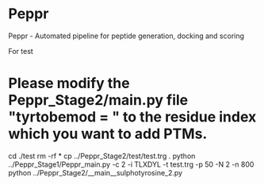 # Peppr
Peppr - Automated pipeline for peptide generation, docking and scoring

For test
# Please modify the Peppr_Stage2/__main__.py file "tyrtobemod = " to the residue index which you want to add PTMs.
 cd ./test
 rm -rf *
 cp ../Peppr_Stage2/test/test.trg .
 python ../Peppr_Stage1/Peppr_main.py -c 2 -i TLXDYL -t test.trg -p 50 -N 2 -n 800
 python ../Peppr_Stage2/__main__sulphotyrosine_2.py
